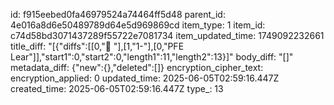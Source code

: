 id: f915eebed0fa46979524a74464ff5d48
parent_id: 4e016a8d6e50489789d64e5d969869cd
item_type: 1
item_id: c74d58bd3071437289f55722e7081734
item_updated_time: 1749092232661
title_diff: "[{\"diffs\":[[0,\"🧠 \"],[1,\"1-\"],[0,\"PFE Lear\"]],\"start1\":0,\"start2\":0,\"length1\":11,\"length2\":13}]"
body_diff: "[]"
metadata_diff: {"new":{},"deleted":[]}
encryption_cipher_text: 
encryption_applied: 0
updated_time: 2025-06-05T02:59:16.447Z
created_time: 2025-06-05T02:59:16.447Z
type_: 13